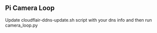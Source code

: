 ## Pi Camera Loop ##

Update cloudflair-ddns-update.sh script with your dns info and then run camera_loop.py
